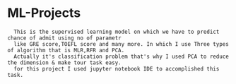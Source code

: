 # ML-Projects
      
      This is the supervised learning model on which we have to predict chance of admit using no of parametr
      like GRE score,TOEFL score and many more. In which I use Three types of algorithm that is MLR,RFR and PCA.
      Actually it's classification problem that's why I used PCA to reduce the dimension & make tour task easy.
      for this project I used jupyter notebook IDE to accomplished this task.
      

      
